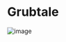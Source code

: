 # Grubtale

![image](https://github.com/user-attachments/assets/b626ba17-878d-412a-90c8-a6c5c12e0509)


